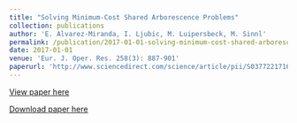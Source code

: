 ```yaml
---
title: "Solving Minimum-Cost Shared Arborescence Problems"
collection: publications
author: 'E. Alvarez-Miranda, I. Ljubic, M. Luipersbeck, M. Sinnl'
permalink: /publication/2017-01-01-solving-minimum-cost-shared-arborescence-problems
date: 2017-01-01
venue: 'Eur. J. Oper. Res. 258(3): 887-901'
paperurl: 'http://www.sciencedirect.com/science/article/pii/S0377221716309109'
---
```

[View paper here](http://www.sciencedirect.com/science/article/pii/S0377221716309109)

[Download paper here]({{site.url}}/docs/publications/MKLSTP-main.pdf)
